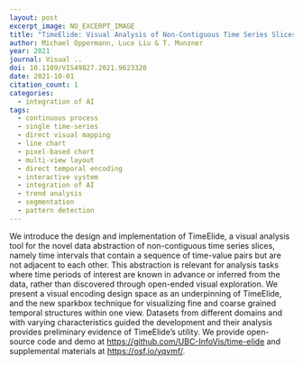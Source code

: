 ```yaml
---
layout: post
excerpt_image: NO_EXCERPT_IMAGE
title: "TimeElide: Visual Analysis of Non-Contiguous Time Series Slices"
author: Michael Oppermann, Luce Liu & T. Munzner
year: 2021
journal: Visual ..
doi: 10.1109/VIS49827.2021.9623320
date: 2021-10-01
citation_count: 1
categories:
  - integration of AI
tags:
  - continuous process
  - single time-series
  - direct visual mapping
  - line chart
  - pixel-based chart
  - multi-view layout
  - direct temporal encoding
  - interactive system
  - integration of AI
  - trend analysis
  - segmentation
  - pattern detection
---
```

We introduce the design and implementation of TimeElide, a visual analysis tool for the novel data abstraction of non-contiguous time series slices, namely time intervals that contain a sequence of time-value pairs but are not adjacent to each other. This abstraction is relevant for analysis tasks where time periods of interest are known in advance or inferred from the data, rather than discovered through open-ended visual exploration. We present a visual encoding design space as an underpinning of TimeElide, and the new sparkbox technique for visualizing fine and coarse grained temporal structures within one view. Datasets from different domains and with varying characteristics guided the development and their analysis provides preliminary evidence of TimeElide’s utility. We provide open-source code and demo at https://github.com/UBC-InfoVis/time-elide and supplemental materials at https://osf.io/yqvmf/.
